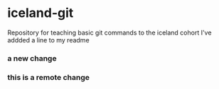 # iceland-git
Repository for teaching basic git commands to the iceland cohort
I've addded a line to my readme
### a new change
### this is a remote change
